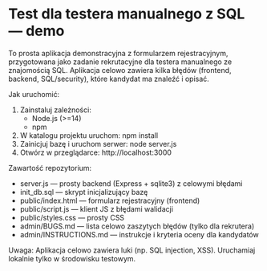 ﻿# Test dla testera manualnego z SQL — demo

To prosta aplikacja demonstracyjna z formularzem rejestracyjnym, przygotowana jako zadanie rekrutacyjne dla testera manualnego ze znajomością SQL. Aplikacja celowo zawiera kilka błędów (frontend, backend, SQL/security), które kandydat ma znaleźć i opisać.

Jak uruchomić:
1. Zainstaluj zależności:
   - Node.js (>=14)
   - npm
2. W katalogu projektu uruchom:
   npm install
3. Zainicjuj bazę i uruchom serwer:
   node server.js
4. Otwórz w przeglądarce: http://localhost:3000

Zawartość repozytorium:
- server.js — prosty backend (Express + sqlite3) z celowymi błędami
- init_db.sql — skrypt inicjalizujący bazę
- public/index.html — formularz rejestracyjny (frontend)
- public/script.js — klient JS z błędami walidacji
- public/styles.css — prosty CSS
- admin/BUGS.md — lista celowo zaszytych błędów (tylko dla rekrutera)
- admin/INSTRUCTIONS.md — instrukcje i kryteria oceny dla kandydatów

Uwaga: Aplikacja celowo zawiera luki (np. SQL injection, XSS). Uruchamiaj lokalnie tylko w środowisku testowym.